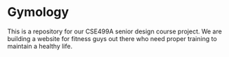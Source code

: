 # Gymology
This is a repository for our CSE499A senior design course project. We are building a website for fitness guys out there who need proper training to maintain a healthy life.
